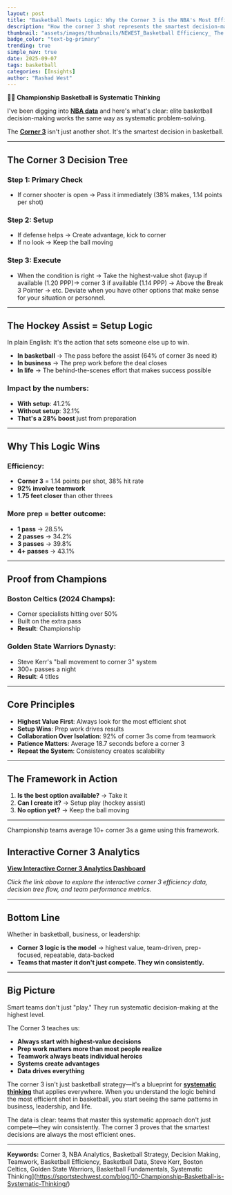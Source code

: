 ```yaml
---
layout: post
title: "Basketball Meets Logic: Why the Corner 3 is the NBA's Most Efficient Decision Tree"
description: "How the corner 3 shot represents the smartest decision-making in basketball, with data-driven insights on efficiency, teamwork, and systematic thinking that applies beyond the court"
thumbnail: "assets/images/thumbnails/NEWEST_Basketball Efficiency_ The Corner 3.jpg"
badge_color: "text-bg-primary"
trending: true
simple_nav: true
date: 2025-09-07
tags: basketball
categories: [Insights]
author: "Rashad West"
---
```


🏀💡 **Championship Basketball is Systematic Thinking**

I've been digging into [**NBA data**](https://www.nba.com/stats) and here's what's clear: elite basketball decision-making works the same way as systematic problem-solving.

The [**Corner 3**](https://www.basketball-reference.com/about/glossary.html) isn't just another shot. It's the smartest decision in basketball.

---

## The Corner 3 Decision Tree

### Step 1: Primary Check
* If corner shooter is open → Pass it immediately (38% makes, 1.14 points per shot)

### Step 2: Setup
* If defense helps → Create advantage, kick to corner
* If no look → Keep the ball moving

### Step 3: Execute
* When the condition is right → Take the highest-value shot (layup if available (1.20 PPP)→ corner 3 if available (1.14 PPP) → Above the Break 3 Pointer → etc. Deviate when you have other options that make sense for your situation or personnel.

---

## The Hockey Assist = Setup Logic

In plain English: It's the action that sets someone else up to win.

* **In basketball** → The pass before the assist (64% of corner 3s need it)
* **In business** → The prep work before the deal closes
* **In life** → The behind-the-scenes effort that makes success possible

### Impact by the numbers:
* **With setup**: 41.2%
* **Without setup**: 32.1%
* **That's a 28% boost** just from preparation

---

## Why This Logic Wins

### Efficiency:
* **Corner 3** = 1.14 points per shot, 38% hit rate
* **92% involve teamwork**
* **1.75 feet closer** than other threes

### More prep = better outcome:
* **1 pass** → 28.5%
* **2 passes** → 34.2%
* **3 passes** → 39.8%
* **4+ passes** → 43.1%

---

## Proof from Champions

### Boston Celtics (2024 Champs):
* Corner specialists hitting over 50%
* Built on the extra pass
* **Result**: Championship

### Golden State Warriors Dynasty:
* Steve Kerr's "ball movement to corner 3" system
* 300+ passes a night
* **Result**: 4 titles

---

## Core Principles

* **Highest Value First**: Always look for the most efficient shot
* **Setup Wins**: Prep work drives results
* **Collaboration Over Isolation**: 92% of corner 3s come from teamwork
* **Patience Matters**: Average 18.7 seconds before a corner 3
* **Repeat the System**: Consistency creates scalability

---

## The Framework in Action

1. **Is the best option available?** → Take it
2. **Can I create it?** → Setup play (hockey assist)
3. **No option yet?** → Keep the ball moving

---

Championship teams average 10+ corner 3s a game using this framework.

## Interactive Corner 3 Analytics

**[View Interactive Corner 3 Analytics Dashboard](https://sportstechwest.com/Corner_3_Analytics_Dashboard.html)**

*Click the link above to explore the interactive corner 3 efficiency data, decision tree flow, and team performance metrics.*

---

## Bottom Line

Whether in basketball, business, or leadership:

* **Corner 3 logic is the model** → highest value, team-driven, prep-focused, repeatable, data-backed
* **Teams that master it don't just compete. They win consistently.**

---

## Big Picture

Smart teams don't just "play." They run systematic decision-making at the highest level.

The Corner 3 teaches us:

* **Always start with highest-value decisions**
* **Prep work matters more than most people realize**
* **Teamwork always beats individual heroics**
* **Systems create advantages**
* **Data drives everything**

The corner 3 isn't just basketball strategy—it's a blueprint for [**systematic thinking**](https://www.breakthroughbasketball.com/coaching/decision-making.html) that applies everywhere. When you understand the logic behind the most efficient shot in basketball, you start seeing the same patterns in business, leadership, and life.

The data is clear: teams that master this systematic approach don't just compete—they win consistently. The corner 3 proves that the smartest decisions are always the most efficient ones.

---

**Keywords:** Corner 3, NBA Analytics, Basketball Strategy, Decision Making, Teamwork, Basketball Efficiency, Basketball Data, Steve Kerr, Boston Celtics, Golden State Warriors, Basketball Fundamentals, Systematic Thinking](https://sportstechwest.com/blog/10-Championship-Basketball-is-Systematic-Thinking/)

